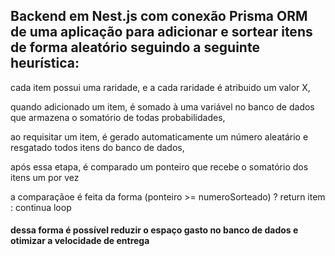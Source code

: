 ## Backend em Nest.js com conexão Prisma ORM de uma aplicação para adicionar e sortear itens de forma aleatório seguindo a seguinte heurística:

cada item possui uma raridade, e a cada raridade é atribuido um valor X,

quando adicionado um item, é somado à uma variável no banco de dados que armazena o somatório de todas probabilidades,

ao requisitar um item, é gerado automaticamente um número aleatário e resgatado todos itens do banco de dados,

após essa etapa, é comparado um ponteiro que recebe o somatório dos itens um por vez

a comparaçãoe é feita da forma (ponteiro >= numeroSorteado) ? return item : continua loop


#### dessa forma é possível reduzir o espaço gasto no banco de dados e otimizar a velocidade de entrega
